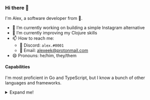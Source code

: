 ### Hi there 👋

I'm Alex, a software developer from 🏴󠁧󠁢󠁳󠁣󠁴󠁿.

- 🔭 I’m currently working on building a simple Instagram alternative
- 🌱 I’m currently improving my Clojure skills
- 📫 How to reach me:
  - 💬 Discord: `alex.#0001`
  - 📮 Email: <alexeek@protonmail.com>
- 😄 Pronouns: he/him, they/them

#### Capabilities

I'm most proficient in Go and TypeScript, but I know a bunch of other languages and frameworks.

<details>
  <summary>Expand me!</summary>

  - 💻 Native:
    - ⚙️ **Rust**
      - 🚀 Rocket
      - 🌐 Actix
      - ⛽️ Diesel
    - 🚄 **Go**
      - 🍸 Gin
      - 🐤 Chi
      - 🤖 Disgord
        - ✨ [Gommand](https://github.com/auttaja/gommand)
      - 🎁 DB Drivers:
        - 📚 MongoDB
        - 🤔 RethinkDB
        - 📦 SQL*
    - 🔮 **Crystal**\*
      - 🌐 Kemal
  - ☕️ JVM:
    - 🚪 **Clojure**
      - 🎶 Compojure
    - 🧠 **Kotlin**
      - 🥾 Spring Boot
  - 📚 Other:
    - 🐍 **Python**
      - 🌐 Django
    - 🆎 **TypeScript** (JavaScript)
      - 👨‍💻 Browser
        - ⚛️ React
        - 🌁 Vue
      - 🖥 Node.js
        - 🚃 Express
        - 🎩 Koa
      - 🦕 Deno*
        - 🌲 Oak
    - 🎹 **C#**\*
      - 🌐 ASP.NET Core
    - 📦 **SQL**\*
      - 🐘 PostgreSQL
      - 🚛 Cassandra (CQL)
        - 🦖 ScyllaDB
  - 👷 DevOps
    - 🐬 Docker
    - 🐙 GitHub Actions

  > *not proficient enough yet
</details>
